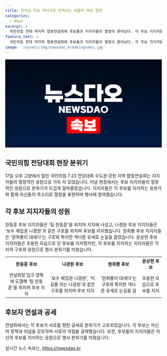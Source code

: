 ```yaml
---
title: 잔치집 후보 마이크로 번쩍이는 싸움터 여당 현장
categories:
  - News
excerpt: >
  국민의힘 전대 마지막 합동연설회에 후보들과 지지자들의 열정이 묻어났다. 각 후보 지지자들은 지난 비날과는 달리 과감한 행동은 자제하고 표심 결집에 주력하며 화합하고자 했다. 후보들의 피켓을 들고 지지를 호소하는 모습과 함성 속에서 시작된 연설회는 후보들 간의 공세와 열정으로 가득 찼다. 후보들은 각자의 정책과 가치를 강조하며 당원과 지지자들의 지지를 얻으려 했다. 전당대회는 23일에 개최되며, 후보들은 18일과 19일에 TV 토론회를 펼치고, 19일에는 선거인단 투표가 예정되어 있다. 
feature_text: >
  국민의힘 전대 마지막 합동연설회에 후보들과 지지자들의 열정이 묻어났다. 각 후보 지지자들은 지난 비날과는 달리 과감한 행동은 자제하고 표심 결집에 주력하며 화합하고자 했다. 후보들의 피켓을 들고 지지를 호소하는 모습과 함성 속에서 시작된 연설회는 후보들 간의 공세와 열정으로 가득 찼다. 후보들은 각자의 정책과 가치를 강조하며 당원과 지지자들의 지지를 얻으려 했다. 전당대회는 23일에 개최되며, 후보들은 18일과 19일에 TV 토론회를 펼치고, 19일에는 선거인단 투표가 예정되어 있다. 
image: '/assets/img/newsdao_breakingnews.jpg'
---
```


<p><img src="/assets/img/newsdao_breakingnews.jpg" alt="flaretime 속보" /></p>

<h2 data-ke-size="size26">국민의힘 전당대회 현장 분위기</h2>

<p data-ke-size="size16">17일 오후 고양에서 열린 국민의힘 7·23 전당대회 수도권·강원 지역 합동연설회는 지지자들의 열정적인 응원으로 가득 차 있었습니다. 이날 현장에서는 후보 지지자들의 열정적인 응원으로 분위기가 뜨겁게 달아올랐습니다. 지지자들은 각 후보를 지지하는 응원가와 함께 자신들의 목소리로 열정을 표현하며 행사에 참여했습니다.</p>

<h2 data-ke-size="size26">각 후보 지지자들의 성원</h2>

<p data-ke-size="size16">한동훈 후보 지지자들은 '팀 한동훈'을 외치며 지지에 나섰고, 나경원 후보 지지자들은 '보수 재집권 나경원'과 같은 구호를 외치며 후보를 지지했습니다. 원희룡 후보 지지자들은 '원희룡이 대세다'는 구호와 특이한 색다른 유세로 눈길을 끌었습니다. 윤상현 후보 지지자들은 조용한 모습으로 당 후보를 지지했지만, 각 후보를 지지하는 지지자들은 각자의 구호와 응원으로 행사 분위기를 띄웠습니다.</p>

<table>
  <tr>
    <td style="text-align: center; height: 17px;"><b>한동훈 후보</b></td>
    <td style="text-align: center; height: 17px;"><b>나경원 후보</b></td>
    <td style="text-align: center; height: 17px;"><b>원희룡 후보</b></td>
    <td style="text-align: center; height: 17px;"><b>윤상현 후보</b></td>
  </tr>
  <tr>
    <td style="text-align: center; height: 17px;">연설회장 입구 양쪽에 도열해 '팀 한동훈'을 외치며 후보 지지</td>
    <td style="text-align: center; height: 17px;">'보수 재집권 나경원', '이길줄 아는 나경원'과 같은 구호를 외치며 후보 지지</td>
    <td style="text-align: center; height: 17px;">'원희룡이 대세다'는 구호와 특이한 색다른 유세로 눈길을 끔</td>
    <td style="text-align: center; height: 17px;">조용한 모습으로 후보를 지지</td>
  </tr>
</table>

<h2 data-ke-size="size26">후보자 연설과 공세</h2>

<p data-ke-size="size16">연설회에서는 각 후보가 서로를 향한 공세로 분위기가 고조되었습니다. 각 후보는 자신의 정책과 이념을 강조하며 서로의 약점을 공략했습니다. 또한, 후보들의 지지자들은 자신의 후보를 지지하는 응원으로 행사 분위기를 띄웠습니다.</p>
실시간 뉴스 속보는, <a href="https://newsdao.kr" rel="dofollow">https://newsdao.kr</a>


